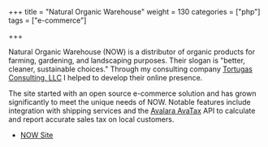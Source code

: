 +++
title = "Natural Organic Warehouse"
weight = 130
categories = ["php"]
tags = ["e-commerce"]

+++

[tortugas]: http://tortugas-llc.com
[now]: https://cart.naturalorganicwarehouse.com
[avalara]: http://www.avalara.com/

Natural Organic Warehouse (NOW) is a distributor of organic products for
farming, gardening, and landscaping purposes. Their slogan is "better, cleaner,
sustainable choices." Through my consulting company [Tortugas Consulting,
LLC][tortugas] I helped to develop their online presence.

<!--more-->

The site started with an open source e-commerce solution and has grown
significantly to meet the unique needs of NOW. Notable features include
integration with shipping services and the [Avalara AvaTax][avalara] API to
calculate and report accurate sales tax on local customers.

* [NOW Site][now]
